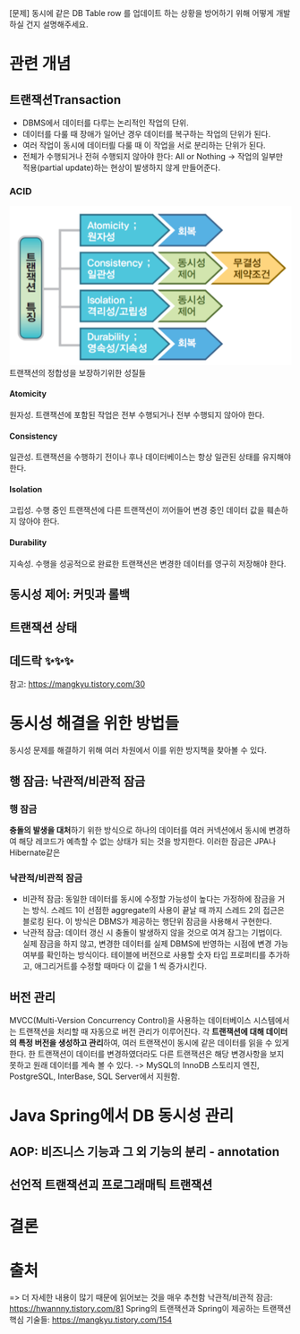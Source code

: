 [문제] 동시에 같은 DB Table row 를 업데이트 하는 상황을 방어하기 위해 어떻게 개발하실 건지 설명해주세요.

# 관련 개념
## 트랜잭션Transaction
- DBMS에서 데이터를 다루는 논리적인 작업의 단위.
- 데이터를 다룰 때 장애가 일어난 경우 데이터를 복구하는 작업의 단위가 된다.
- 여러 작업이 동시에 데이터릘 다룰 때 이 작업을 서로 분리하는 단위가 된다.
- 전체가 수행되거나 전혀 수행되지 않아야 한다: All or Nothing -> 작업의 일부만 적용(partial update)하는 현상이 발생하지 않게 만들어준다.
### ACID
![image](./img1.daumcdn.png)
트랜잭션의 정합성을 보장하기위한 성질들
#### Atomicity
원자성. 트랜잭션에 포함된 작업은 전부 수행되거나 전부 수행되지 않아야 한다.
#### Consistency
일관성. 트랜잭션을 수행하기 전이나 후나 데이터베이스는 항상 일관된 상태를 유지해야 한다.
#### Isolation
고립성. 수행 중인 트랜잭션에 다른 트랜잭션이 끼어들어 변경 중인 데이터 값을 훼손하지 않아야 한다.
#### Durability
지속성. 수행을 성공적으로 완료한 트랜잭션은 변경한 데이터를 영구히 저장해야 한다.

## 동시성 제어: 커밋과 롤백

## 트랜잭션 상태
## 데드락 ✨✨✨

참고: https://mangkyu.tistory.com/30



# 동시성 해결을 위한 방법들
동시성 문제를 해결하기 위해 여러 차원에서 이를 위한 방지책을 찾아볼 수 있다.
## 행 잠금: 낙관적/비관적 잠금
### 행 잠금
**충돌의 발생을 대처**하기 위한 방식으로 하나의 데이터를 여러 커넥션에서 동시에 변경하여 해당 레코드가 예측할 수 없는 상태가 되는 것을 방지한다. 이러한 잠금은 JPA나 Hibernate같은 
### 낙관적/비관적 잠금
- 비관적 잠금: 동일한 데이터를 동시에 수정할 가능성이 높다는 가정하에 잠금을 거는 방식. 스레드 1이 선점한 aggregate의 사용이 끝날 때 까지 스레드 2의 접근은 블로킹 된다. 이 방식은 DBMS가 제공하는 행단위 잠금을 사용해서 구현한다.
- 낙관적 잠금: 데이터 갱신 시 충돌이 발생하지 않을 것으로 여겨 잠그는 기법이다. 실제 잠금을 하지 않고, 변경한 데이터를 실제 DBMS에 반영하는 시점에 변경 가능 여부를 확인하는 방식이다. 테이블에 버전으로 사용할 숫자 타입 프로퍼티를 추가하고, 애그리거트를 수정할 때마다 이 값을 1 씩 증가시킨다.
## 버전 관리
MVCC(Multi-Version Concurrency Control)을 사용하는 데이터베이스 시스템에서는 트랜잭션을 처리할 때 자동으로 버전 관리가 이루어진다. 각 **트랜잭션에 대해 데이터의 특정 버전을 생성하고 관리**하여, 여러 트랜잭션이 동시에 같은 데이터를 읽을 수 있게 한다. 한 트랜잭션이 데이터를 변경하였더라도 다른 트랜잭션은 해당 변경사항을 보지 못하고 원래 데이터를 계속 볼 수 있다.
-> MySQL의 InnoDB 스토리지 엔진, PostgreSQL, InterBase, SQL Server에서 지원함.

# Java Spring에서 DB 동시성 관리
## AOP: 비즈니스 기능과 그 외 기능의 분리 - annotation
## 선언적 트랜잭션괴 프로그래매틱 트랜잭션

# 결론


# 출처
=> 더 자세한 내용이 많기 때문에 읽어보는 것을 매우 추천함
낙관적/비관적 잠금: https://hwannny.tistory.com/81
Spring의 트랜잭션과 Spring이 제공하는 트랜잭션 핵심 기술들: https://mangkyu.tistory.com/154
